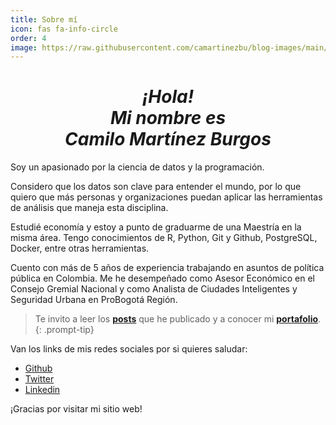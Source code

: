 ```yaml
---
title: Sobre mí
icon: fas fa-info-circle
order: 4
image: https://raw.githubusercontent.com/camartinezbu/blog-images/main/common/avatar.png
---
```


<h1 style="text-align: center;"><em>¡Hola!<br>Mi nombre es <br>Camilo Martínez Burgos</em></h1>

Soy un apasionado por la ciencia de datos y la programación.

Considero que los datos son clave para entender el mundo, por lo que quiero que más personas y organizaciones puedan aplicar las herramientas de análisis que maneja esta disciplina.

Estudié economía y estoy a punto de graduarme de una Maestría en la misma área. Tengo conocimientos de R, Python, Git y Github, PostgreSQL, Docker, entre otras herramientas.

Cuento con más de 5 años de experiencia trabajando en asuntos de política pública en Colombia. Me he desempeñado como Asesor Económico en el Consejo Gremial Nacional y como Analista de Ciudades Inteligentes y Seguridad Urbana en ProBogotá Región.

> Te invito a leer los [**posts**](https://www.camartinezbu.com) que he publicado y a conocer mi [**portafolio**](https://www.camartinezbu.com/portfolio/).
{: .prompt-tip}

Van los links de mis redes sociales por si quieres saludar:

- [Github](https://github.com/camartinezbu)
- [Twitter](https://twitter.com/camartinezbu)
- [Linkedin](https://www.linkedin.com/in/camartinezbu/)

¡Gracias por visitar mi sitio web!
